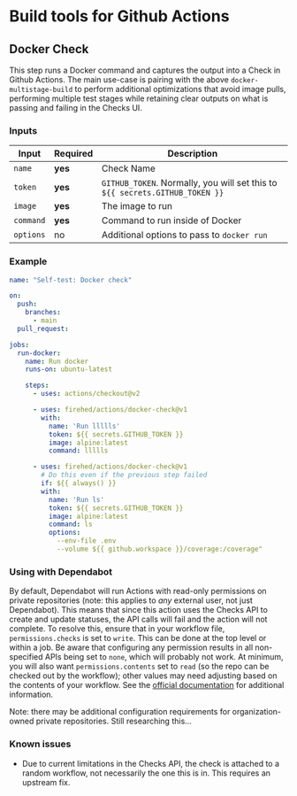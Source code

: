 # Build tools for Github Actions

## Docker Check

This step runs a Docker command and captures the output into a Check in Github Actions.
The main use-case is pairing with the above `docker-multistage-build` to perform additional optimizations that avoid image pulls, performing multiple test stages while retaining clear outputs on what is passing and failing in the Checks UI.

### Inputs

| Input | Required | Description |
|---|---|---|
| `name` | **yes** | Check Name |
| `token` | **yes** | `GITHUB_TOKEN`. Normally, you will set this to `${{ secrets.GITHUB_TOKEN }}` |
| `image` | **yes** | The image to run |
| `command` | **yes** | Command to run inside of Docker |
| `options` | no | Additional options to pass to `docker run` |

### Example

```yaml
name: "Self-test: Docker check"

on:
  push:
    branches:
      - main
  pull_request:

jobs:
  run-docker:
    name: Run docker
    runs-on: ubuntu-latest

    steps:
      - uses: actions/checkout@v2

      - uses: firehed/actions/docker-check@v1
        with:
          name: 'Run llllls'
          token: ${{ secrets.GITHUB_TOKEN }}
          image: alpine:latest
          command: llllls

      - uses: firehed/actions/docker-check@v1
        # Do this even if the previous step failed
        if: ${{ always() }}
        with:
          name: 'Run ls'
          token: ${{ secrets.GITHUB_TOKEN }}
          image: alpine:latest
          command: ls
          options:
            --env-file .env
            --volume ${{ github.workspace }}/coverage:/coverage"
```

### Using with Dependabot

By default, Dependabot will run Actions with read-only permissions on private repositories (note: this applies to _any_ external user, not just Dependabot).
This means that since this action uses the Checks API to create and update statuses, the API calls will fail and the action will not complete.
To resolve this, ensure that in your workflow file, `permissions.checks` is set to `write`.
This can be done at the top level or within a job.
Be aware that configuring any permission results in all non-specified APIs being set to `none`, which will probably not work.
At minimum, you will also want `permissions.contents` set to `read` (so the repo can be checked out by the workflow); other values may need adjusting based on the contents of your workflow.
See the [official documentation](https://docs.github.com/en/actions/using-workflows/workflow-syntax-for-github-actions#permissions) for additional information.

Note: there may be additional configuration requirements for organization-owned private repositories.
Still researching this...

### Known issues

- Due to current limitations in the Checks API, the check is attached to a random workflow, not necessarily the one this is in.
  This requires an upstream fix.
